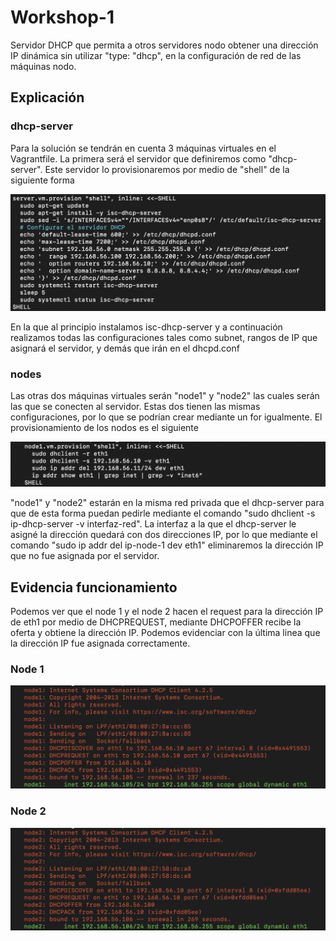 # Workshop-1
Servidor DHCP que permita a otros servidores nodo obtener una dirección IP dinámica sin utilizar "type: "dhcp", en la configuración de red de las máquinas nodo.

## Explicación


### dhcp-server

Para la solución se tendrán en cuenta 3 máquinas virtuales en el Vagrantfile. La primera será el servidor que definiremos como "dhcp-server". Este servidor lo provisionaremos por medio de "shell" de la siguiente forma

![Provisionamiento servidor DHCP](https://github.com/dannasofiagarcia/sd-workshop1/blob/master/img/provisionamiento-dhcp-server.png)

En la que al principio instalamos isc-dhcp-server y a continuación realizamos todas las configuraciones tales como subnet, rangos de IP que asignará el servidor, y demás que irán en el dhcpd.conf

### nodes

Las otras dos máquinas virtuales serán "node1" y "node2" las cuales serán las que se conecten al servidor. Estas dos tienen las mismas configuraciones, por lo que se podrían crear mediante un for igualmente. El provisionamiento de los nodos es el siguiente

![Provisionamiento servidor DHCP](https://github.com/dannasofiagarcia/sd-workshop1/blob/master/img/provisionamiento-node.png)

"node1" y "node2" estarán en la misma red privada que el dhcp-server para que de esta forma puedan pedirle mediante el comando "sudo dhclient -s ip-dhcp-server -v interfaz-red". La interfaz a la que el dhcp-server le asigné la dirección quedará con dos direcciones IP, por lo que mediante el comando "sudo ip addr del ip-node-1 dev eth1" eliminaremos la dirección IP que no fue asignada por el servidor.

## Evidencia funcionamiento

Podemos ver que el node 1 y el node 2 hacen el request para la dirección IP de eth1 por medio de DHCPREQUEST, mediante DHCPOFFER recibe la oferta y obtiene la dirección IP. Podemos evidenciar con la última linea que la dirección IP fue asignada correctamente.

### Node 1
![Provisionamiento servidor DHCP](https://github.com/dannasofiagarcia/sd-workshop1/blob/master/img/node1-funcionamiento.png)

### Node 2
![Provisionamiento servidor DHCP](https://github.com/dannasofiagarcia/sd-workshop1/blob/master/img/node2-funcionamiento.png)



      
